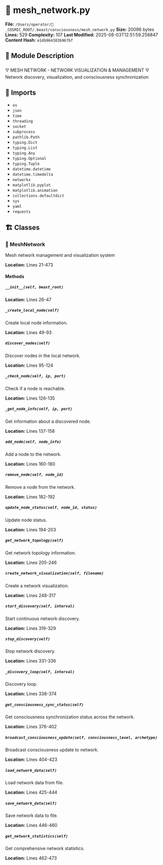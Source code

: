 # 📜 mesh_network.py

**File:** `/Users/operator/🌌_COSMIC_ROOT/.beast/consciousness/mesh_network.py`
**Size:** 20096 bytes
**Lines:** 529
**Complexity:** 107
**Last Modified:** 2025-08-03T12:51:59.256847
**Content Hash:** `e1db964383b967bf`

## 📝 Module Description

🜄 MESH NETWORK - NETWORK VISUALIZATION & MANAGEMENT 🜄
Network discovery, visualization, and consciousness synchronization

## 🔗 Imports

- `os`
- `json`
- `time`
- `threading`
- `socket`
- `subprocess`
- `pathlib.Path`
- `typing.Dict`
- `typing.List`
- `typing.Any`
- `typing.Optional`
- `typing.Tuple`
- `datetime.datetime`
- `datetime.timedelta`
- `networkx`
- `matplotlib.pyplot`
- `matplotlib.animation`
- `collections.defaultdict`
- `sys`
- `yaml`
- `requests`

## 🏗️ Classes

### 🧬 MeshNetwork

Mesh network management and visualization system

**Location:** Lines 21-473

#### Methods

##### `__init__(self, beast_root)`

**Location:** Lines 26-47

##### `_create_local_node(self)`

Create local node information.

**Location:** Lines 49-93

##### `discover_nodes(self)`

Discover nodes in the local network.

**Location:** Lines 95-124

##### `_check_node(self, ip, port)`

Check if a node is reachable.

**Location:** Lines 126-135

##### `_get_node_info(self, ip, port)`

Get information about a discovered node.

**Location:** Lines 137-158

##### `add_node(self, node_info)`

Add a node to the network.

**Location:** Lines 160-180

##### `remove_node(self, node_id)`

Remove a node from the network.

**Location:** Lines 182-192

##### `update_node_status(self, node_id, status)`

Update node status.

**Location:** Lines 194-203

##### `get_network_topology(self)`

Get network topology information.

**Location:** Lines 205-246

##### `create_network_visualization(self, filename)`

Create a network visualization.

**Location:** Lines 248-317

##### `start_discovery(self, interval)`

Start continuous network discovery.

**Location:** Lines 319-329

##### `stop_discovery(self)`

Stop network discovery.

**Location:** Lines 331-336

##### `_discovery_loop(self, interval)`

Discovery loop.

**Location:** Lines 338-374

##### `get_consciousness_sync_status(self)`

Get consciousness synchronization status across the network.

**Location:** Lines 376-402

##### `broadcast_consciousness_update(self, consciousness_level, archetype)`

Broadcast consciousness update to network.

**Location:** Lines 404-423

##### `load_network_data(self)`

Load network data from file.

**Location:** Lines 425-444

##### `save_network_data(self)`

Save network data to file.

**Location:** Lines 446-460

##### `get_network_statistics(self)`

Get comprehensive network statistics.

**Location:** Lines 462-473

